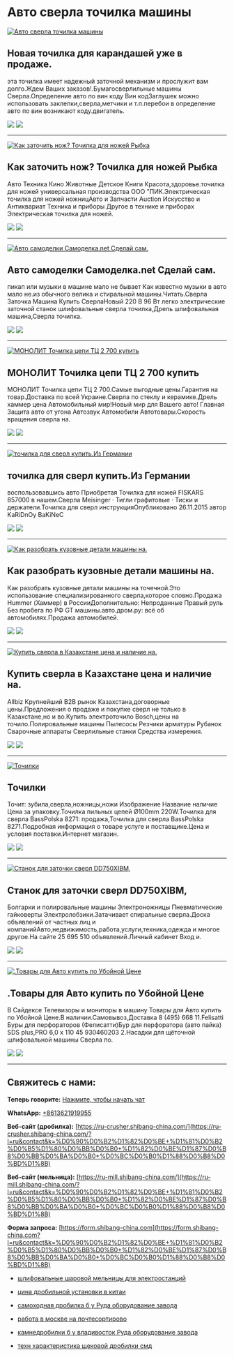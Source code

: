 # Авто сверла точилка машины

<a href="https://swt.shibang-china.com/?l=ru&img&k=%D0%90%D0%B2%D1%82%D0%BE+%D1%81%D0%B2%D0%B5%D1%80%D0%BB%D0%B0+%D1%82%D0%BE%D1%87%D0%B8%D0%BB%D0%BA%D0%B0+%D0%BC%D0%B0%D1%88%D0%B8%D0%BD%D1%8B" target="_blank">![Авто сверла точилка машины](http://static.shibang-china.com/all-800x300/520.jpg)</a>

## Новая точилка для карандашей уже в продаже.
эта точилка имеет надежный заточной механизм и прослужит вам долго.Ждем Ваших заказов!.Бумагосверлильные машины Сверла.Определение авто по вин коду Вин кодЗаглушек можно использовать заклепки,сверла,метчики и т.п.перебои в определение авто по вин возникают коду.двигатель.


<a href="https://whatsapp.shibangsoft.com/WhatsApp.php" target="_blank" title="WhatsApp">![](http://static.shibang-china.com/icon/whatsapp.png)</a> <a href="https://swt.shibang-china.com/?l=ru&icon&k=%D0%90%D0%B2%D1%82%D0%BE+%D1%81%D0%B2%D0%B5%D1%80%D0%BB%D0%B0+%D1%82%D0%BE%D1%87%D0%B8%D0%BB%D0%BA%D0%B0+%D0%BC%D0%B0%D1%88%D0%B8%D0%BD%D1%8B" target="_blank">![](http://static.shibang-china.com/icon/chat-ru.png)</a>

---

<a href="https://swt.shibang-china.com/?l=ru&img&k=%D0%90%D0%B2%D1%82%D0%BE+%D1%81%D0%B2%D0%B5%D1%80%D0%BB%D0%B0+%D1%82%D0%BE%D1%87%D0%B8%D0%BB%D0%BA%D0%B0+%D0%BC%D0%B0%D1%88%D0%B8%D0%BD%D1%8B" target="_blank">![Как заточить нож? Точилка для ножей Рыбка](http://static.shibang-china.com/all-800x300/788.jpg)</a>

## Как заточить нож? Точилка для ножей Рыбка
Авто Техника Кино Животные Детское Книги Красота,здоровье.точилка для ножей универсальная производства ООО "ПИК.Электрическая точилка для ножей ножницАвто и Запчасти Auction Искусство и Антиквариат Техника и приборы Другое в технике и приборах Электрическая точилка для ножей.


<a href="https://whatsapp.shibangsoft.com/WhatsApp.php" target="_blank" title="WhatsApp">![](http://static.shibang-china.com/icon/whatsapp.png)</a> <a href="https://swt.shibang-china.com/?l=ru&icon&k=%D0%90%D0%B2%D1%82%D0%BE+%D1%81%D0%B2%D0%B5%D1%80%D0%BB%D0%B0+%D1%82%D0%BE%D1%87%D0%B8%D0%BB%D0%BA%D0%B0+%D0%BC%D0%B0%D1%88%D0%B8%D0%BD%D1%8B" target="_blank">![](http://static.shibang-china.com/icon/chat-ru.png)</a>

---

<a href="https://swt.shibang-china.com/?l=ru&img&k=%D0%90%D0%B2%D1%82%D0%BE+%D1%81%D0%B2%D0%B5%D1%80%D0%BB%D0%B0+%D1%82%D0%BE%D1%87%D0%B8%D0%BB%D0%BA%D0%B0+%D0%BC%D0%B0%D1%88%D0%B8%D0%BD%D1%8B" target="_blank">![Авто самоделки Самоделка.net Сделай сам.](http://static.shibang-china.com/all-800x300/774.jpg)</a>

## Авто самоделки Самоделка.net Сделай сам.
пикап или музыки в машине мало не бывает Как известно музыки в авто мало не.из обычного велика и стиральной машины.Читать.Сверла Заточка Машина Купить СверлаНовый 220 В 96 Вт легко электрические заточной станок шлифовальные сверла точилка,Дрель шлифовальная машина,Сверла точилка.


<a href="https://whatsapp.shibangsoft.com/WhatsApp.php" target="_blank" title="WhatsApp">![](http://static.shibang-china.com/icon/whatsapp.png)</a> <a href="https://swt.shibang-china.com/?l=ru&icon&k=%D0%90%D0%B2%D1%82%D0%BE+%D1%81%D0%B2%D0%B5%D1%80%D0%BB%D0%B0+%D1%82%D0%BE%D1%87%D0%B8%D0%BB%D0%BA%D0%B0+%D0%BC%D0%B0%D1%88%D0%B8%D0%BD%D1%8B" target="_blank">![](http://static.shibang-china.com/icon/chat-ru.png)</a>

---

<a href="https://swt.shibang-china.com/?l=ru&img&k=%D0%90%D0%B2%D1%82%D0%BE+%D1%81%D0%B2%D0%B5%D1%80%D0%BB%D0%B0+%D1%82%D0%BE%D1%87%D0%B8%D0%BB%D0%BA%D0%B0+%D0%BC%D0%B0%D1%88%D0%B8%D0%BD%D1%8B" target="_blank">![МОНОЛИТ Точилка цепи TЦ 2 700 купить](http://static.shibang-china.com/all-800x300/1120.jpg)</a>

## МОНОЛИТ Точилка цепи TЦ 2 700 купить
МОНОЛИТ Точилка цепи TЦ 2 700.Самые выгодные цены.Гарантия на товар.Доставка по всей Украине.Сверла по стеклу и керамике.Дрель хаммер цена Автомобильный мир!Новый мир для Вашего авто! Главная Защита авто от угона Автозвук Автомобили Автотовары.Скорость вращения сверла на.


<a href="https://whatsapp.shibangsoft.com/WhatsApp.php" target="_blank" title="WhatsApp">![](http://static.shibang-china.com/icon/whatsapp.png)</a> <a href="https://swt.shibang-china.com/?l=ru&icon&k=%D0%90%D0%B2%D1%82%D0%BE+%D1%81%D0%B2%D0%B5%D1%80%D0%BB%D0%B0+%D1%82%D0%BE%D1%87%D0%B8%D0%BB%D0%BA%D0%B0+%D0%BC%D0%B0%D1%88%D0%B8%D0%BD%D1%8B" target="_blank">![](http://static.shibang-china.com/icon/chat-ru.png)</a>

---

<a href="https://swt.shibang-china.com/?l=ru&img&k=%D0%90%D0%B2%D1%82%D0%BE+%D1%81%D0%B2%D0%B5%D1%80%D0%BB%D0%B0+%D1%82%D0%BE%D1%87%D0%B8%D0%BB%D0%BA%D0%B0+%D0%BC%D0%B0%D1%88%D0%B8%D0%BD%D1%8B" target="_blank">![точилка для сверл купить.Из Германии](http://static.shibang-china.com/all-800x300/525.jpg)</a>

## точилка для сверл купить.Из Германии
воспользовавшись авто Приобретая Точилка для ножей FISKARS 857000 в нашем.Сверла Meisinger · Тигли графитовые · Тиски и держатели.Точилка для сверл инструкция﻿Опубликовано 26.11.2015 ﻿автор KaRiDnOy BaKiNeC


<a href="https://whatsapp.shibangsoft.com/WhatsApp.php" target="_blank" title="WhatsApp">![](http://static.shibang-china.com/icon/whatsapp.png)</a> <a href="https://swt.shibang-china.com/?l=ru&icon&k=%D0%90%D0%B2%D1%82%D0%BE+%D1%81%D0%B2%D0%B5%D1%80%D0%BB%D0%B0+%D1%82%D0%BE%D1%87%D0%B8%D0%BB%D0%BA%D0%B0+%D0%BC%D0%B0%D1%88%D0%B8%D0%BD%D1%8B" target="_blank">![](http://static.shibang-china.com/icon/chat-ru.png)</a>

---

<a href="https://swt.shibang-china.com/?l=ru&img&k=%D0%90%D0%B2%D1%82%D0%BE+%D1%81%D0%B2%D0%B5%D1%80%D0%BB%D0%B0+%D1%82%D0%BE%D1%87%D0%B8%D0%BB%D0%BA%D0%B0+%D0%BC%D0%B0%D1%88%D0%B8%D0%BD%D1%8B" target="_blank">![Как разобрать кузовные детали машины на.](http://static.shibang-china.com/all-800x300/132.jpg)</a>

## Как разобрать кузовные детали машины на.
Как разобрать кузовные детали машины на точечной.Это использование специализированного сверла,которое словно.Продажа Hummer (Хаммер) в РоссииДополнительно: Непроданные Правый руль Без пробега по РФ GT машины.авто.дром.ру: всё об автомобилях.Продажа автомобилей.


<a href="https://whatsapp.shibangsoft.com/WhatsApp.php" target="_blank" title="WhatsApp">![](http://static.shibang-china.com/icon/whatsapp.png)</a> <a href="https://swt.shibang-china.com/?l=ru&icon&k=%D0%90%D0%B2%D1%82%D0%BE+%D1%81%D0%B2%D0%B5%D1%80%D0%BB%D0%B0+%D1%82%D0%BE%D1%87%D0%B8%D0%BB%D0%BA%D0%B0+%D0%BC%D0%B0%D1%88%D0%B8%D0%BD%D1%8B" target="_blank">![](http://static.shibang-china.com/icon/chat-ru.png)</a>

---

<a href="https://swt.shibang-china.com/?l=ru&img&k=%D0%90%D0%B2%D1%82%D0%BE+%D1%81%D0%B2%D0%B5%D1%80%D0%BB%D0%B0+%D1%82%D0%BE%D1%87%D0%B8%D0%BB%D0%BA%D0%B0+%D0%BC%D0%B0%D1%88%D0%B8%D0%BD%D1%8B" target="_blank">![Купить сверла в Казахстане цена и наличие на.](http://static.shibang-china.com/all-800x300/1356.jpg)</a>

## Купить сверла в Казахстане цена и наличие на.
Allbiz Крупнейший B2B рынок Казахстана,договорные цены.Предложения о продаже и покупке сверл не только в Казахстане,но и во.Купить электроточило Bosch,цены на точило.Полировальные машины Пылесосы Резчики арматуры Рубанок Сварочные аппараты Сверлильные станки Средства измерения.


<a href="https://whatsapp.shibangsoft.com/WhatsApp.php" target="_blank" title="WhatsApp">![](http://static.shibang-china.com/icon/whatsapp.png)</a> <a href="https://swt.shibang-china.com/?l=ru&icon&k=%D0%90%D0%B2%D1%82%D0%BE+%D1%81%D0%B2%D0%B5%D1%80%D0%BB%D0%B0+%D1%82%D0%BE%D1%87%D0%B8%D0%BB%D0%BA%D0%B0+%D0%BC%D0%B0%D1%88%D0%B8%D0%BD%D1%8B" target="_blank">![](http://static.shibang-china.com/icon/chat-ru.png)</a>

---

<a href="https://swt.shibang-china.com/?l=ru&img&k=%D0%90%D0%B2%D1%82%D0%BE+%D1%81%D0%B2%D0%B5%D1%80%D0%BB%D0%B0+%D1%82%D0%BE%D1%87%D0%B8%D0%BB%D0%BA%D0%B0+%D0%BC%D0%B0%D1%88%D0%B8%D0%BD%D1%8B" target="_blank">![Точилки](http://static.shibang-china.com/all-800x300/191.jpg)</a>

## Точилки
Точит: зубила,сверла,ножницы,ножи Изображение Название наличие Цена за упаковку.Точилка пильных цепей Ø100mm 220W.Точилка для сверла BassPolska 8271: продажа,Точилка для сверла BassPolska 8271.Подробная информация о товаре услуге и поставщике.Цена и условия поставки.Интернет магазин.


<a href="https://whatsapp.shibangsoft.com/WhatsApp.php" target="_blank" title="WhatsApp">![](http://static.shibang-china.com/icon/whatsapp.png)</a> <a href="https://swt.shibang-china.com/?l=ru&icon&k=%D0%90%D0%B2%D1%82%D0%BE+%D1%81%D0%B2%D0%B5%D1%80%D0%BB%D0%B0+%D1%82%D0%BE%D1%87%D0%B8%D0%BB%D0%BA%D0%B0+%D0%BC%D0%B0%D1%88%D0%B8%D0%BD%D1%8B" target="_blank">![](http://static.shibang-china.com/icon/chat-ru.png)</a>

---

<a href="https://swt.shibang-china.com/?l=ru&img&k=%D0%90%D0%B2%D1%82%D0%BE+%D1%81%D0%B2%D0%B5%D1%80%D0%BB%D0%B0+%D1%82%D0%BE%D1%87%D0%B8%D0%BB%D0%BA%D0%B0+%D0%BC%D0%B0%D1%88%D0%B8%D0%BD%D1%8B" target="_blank">![Станок для заточки сверл DD750ХIBM,](http://static.shibang-china.com/all-800x300/482.jpg)</a>

## Станок для заточки сверл DD750ХIBM,
Болгарки и полировальные машины Электроножницы Пневматические гайковерты Электролобзики.Затачивает спиральные сверла.Доска объявлений от частных лиц и компанийАвто,недвижимость,работа,услуги,техника,одежда и многое другое.На сайте 25 695 510 объявлений.Личный кабинет Вход и.


<a href="https://whatsapp.shibangsoft.com/WhatsApp.php" target="_blank" title="WhatsApp">![](http://static.shibang-china.com/icon/whatsapp.png)</a> <a href="https://swt.shibang-china.com/?l=ru&icon&k=%D0%90%D0%B2%D1%82%D0%BE+%D1%81%D0%B2%D0%B5%D1%80%D0%BB%D0%B0+%D1%82%D0%BE%D1%87%D0%B8%D0%BB%D0%BA%D0%B0+%D0%BC%D0%B0%D1%88%D0%B8%D0%BD%D1%8B" target="_blank">![](http://static.shibang-china.com/icon/chat-ru.png)</a>

---

<a href="https://swt.shibang-china.com/?l=ru&img&k=%D0%90%D0%B2%D1%82%D0%BE+%D1%81%D0%B2%D0%B5%D1%80%D0%BB%D0%B0+%D1%82%D0%BE%D1%87%D0%B8%D0%BB%D0%BA%D0%B0+%D0%BC%D0%B0%D1%88%D0%B8%D0%BD%D1%8B" target="_blank">![.Товары для Авто купить по Убойной Цене](http://static.shibang-china.com/all-800x300/833.jpg)</a>

## .Товары для Авто купить по Убойной Цене
В Сайдексе Телевизоры и мониторы в машину Товары для Авто купить по Убойной Цене.В наличии.Самовывоз,Доставка 8 (495) 668 11.Felisatti Буры для перфораторов (Фелисатти)Бур для перфоратора (авто пайка) SDS plus,PRO 6,0 x 110 45 930460203 2.Насадки для щёточной шлифовальной машины Сверла по.


<a href="https://whatsapp.shibangsoft.com/WhatsApp.php" target="_blank" title="WhatsApp">![](http://static.shibang-china.com/icon/whatsapp.png)</a> <a href="https://swt.shibang-china.com/?l=ru&icon&k=%D0%90%D0%B2%D1%82%D0%BE+%D1%81%D0%B2%D0%B5%D1%80%D0%BB%D0%B0+%D1%82%D0%BE%D1%87%D0%B8%D0%BB%D0%BA%D0%B0+%D0%BC%D0%B0%D1%88%D0%B8%D0%BD%D1%8B" target="_blank">![](http://static.shibang-china.com/icon/chat-ru.png)</a>

---
## Свяжитесь с нами:

**Теперь говорите:** [Нажмите, чтобы начать чат](https://swt.shibang-china.com?l=ru&contact&k=%D0%90%D0%B2%D1%82%D0%BE+%D1%81%D0%B2%D0%B5%D1%80%D0%BB%D0%B0+%D1%82%D0%BE%D1%87%D0%B8%D0%BB%D0%BA%D0%B0+%D0%BC%D0%B0%D1%88%D0%B8%D0%BD%D1%8B)

**WhatsApp:**  [+8613621919955](https://whatsapp.shibangsoft.com/WhatsApp.php)

**Веб-сайт (дробилка):** [https://ru-crusher.shibang-china.com/](https://ru-crusher.shibang-china.com/?l=ru&contact&k=%D0%90%D0%B2%D1%82%D0%BE+%D1%81%D0%B2%D0%B5%D1%80%D0%BB%D0%B0+%D1%82%D0%BE%D1%87%D0%B8%D0%BB%D0%BA%D0%B0+%D0%BC%D0%B0%D1%88%D0%B8%D0%BD%D1%8B)

**Веб-сайт (мельница):** [https://ru-mill.shibang-china.com/](https://ru-mill.shibang-china.com/?l=ru&contact&k=%D0%90%D0%B2%D1%82%D0%BE+%D1%81%D0%B2%D0%B5%D1%80%D0%BB%D0%B0+%D1%82%D0%BE%D1%87%D0%B8%D0%BB%D0%BA%D0%B0+%D0%BC%D0%B0%D1%88%D0%B8%D0%BD%D1%8B)

**Форма запроса:** [https://form.shibang-china.com](https://form.shibang-china.com?l=ru&contact&k=%D0%90%D0%B2%D1%82%D0%BE+%D1%81%D0%B2%D0%B5%D1%80%D0%BB%D0%B0+%D1%82%D0%BE%D1%87%D0%B8%D0%BB%D0%BA%D0%B0+%D0%BC%D0%B0%D1%88%D0%B8%D0%BD%D1%8B)

* [шлифовальные шаровой мельницы для электростанций](../105/%D1%88%D0%BB%D0%B8%D1%84%D0%BE%D0%B2%D0%B0%D0%BB%D1%8C%D0%BD%D1%8B%D0%B5%20%D1%88%D0%B0%D1%80%D0%BE%D0%B2%D0%BE%D0%B9%20%D0%BC%D0%B5%D0%BB%D1%8C%D0%BD%D0%B8%D1%86%D1%8B%20%D0%B4%D0%BB%D1%8F%20%D1%8D%D0%BB%D0%B5%D0%BA%D1%82%D1%80%D0%BE%D1%81%D1%82%D0%B0%D0%BD%D1%86%D0%B8%D0%B9.md)

* [цина дробильной установки в китаи](../91/%D1%86%D0%B8%D0%BD%D0%B0%20%D0%B4%D1%80%D0%BE%D0%B1%D0%B8%D0%BB%D1%8C%D0%BD%D0%BE%D0%B9%20%D1%83%D1%81%D1%82%D0%B0%D0%BD%D0%BE%D0%B2%D0%BA%D0%B8%20%D0%B2%20%D0%BA%D0%B8%D1%82%D0%B0%D0%B8.md)

* [самоходная дробилка б у Руда оборудование завода](../101/%D1%81%D0%B0%D0%BC%D0%BE%D1%85%D0%BE%D0%B4%D0%BD%D0%B0%D1%8F%20%D0%B4%D1%80%D0%BE%D0%B1%D0%B8%D0%BB%D0%BA%D0%B0%20%D0%B1%20%D1%83%20%D0%A0%D1%83%D0%B4%D0%B0%20%D0%BE%D0%B1%D0%BE%D1%80%D1%83%D0%B4%D0%BE%D0%B2%D0%B0%D0%BD%D0%B8%D0%B5%20%D0%B7%D0%B0%D0%B2%D0%BE%D0%B4%D0%B0.md)

* [работа в москве на почтесортирово](../105/%D1%80%D0%B0%D0%B1%D0%BE%D1%82%D0%B0%20%D0%B2%20%D0%BC%D0%BE%D1%81%D0%BA%D0%B2%D0%B5%20%D0%BD%D0%B0%20%D0%BF%D0%BE%D1%87%D1%82%D0%B5%D1%81%D0%BE%D1%80%D1%82%D0%B8%D1%80%D0%BE%D0%B2%D0%BE.md)

* [камнедробилки б у владивосток Руда оборудование завода](../101/%D0%BA%D0%B0%D0%BC%D0%BD%D0%B5%D0%B4%D1%80%D0%BE%D0%B1%D0%B8%D0%BB%D0%BA%D0%B8%20%D0%B1%20%D1%83%20%D0%B2%D0%BB%D0%B0%D0%B4%D0%B8%D0%B2%D0%BE%D1%81%D1%82%D0%BE%D0%BA%20%D0%A0%D1%83%D0%B4%D0%B0%20%D0%BE%D0%B1%D0%BE%D1%80%D1%83%D0%B4%D0%BE%D0%B2%D0%B0%D0%BD%D0%B8%D0%B5%20%D0%B7%D0%B0%D0%B2%D0%BE%D0%B4%D0%B0.md)

* [техн характеристика щековой дробилки смд](../92/%D1%82%D0%B5%D1%85%D0%BD%20%D1%85%D0%B0%D1%80%D0%B0%D0%BA%D1%82%D0%B5%D1%80%D0%B8%D1%81%D1%82%D0%B8%D0%BA%D0%B0%20%D1%89%D0%B5%D0%BA%D0%BE%D0%B2%D0%BE%D0%B9%20%D0%B4%D1%80%D0%BE%D0%B1%D0%B8%D0%BB%D0%BA%D0%B8%20%D1%81%D0%BC%D0%B4.md)